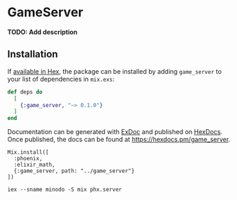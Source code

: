 # GameServer

**TODO: Add description**

## Installation

If [available in Hex](https://hex.pm/docs/publish), the package can be installed
by adding `game_server` to your list of dependencies in `mix.exs`:

```elixir
def deps do
  [
    {:game_server, "~> 0.1.0"}
  ]
end
```

Documentation can be generated with [ExDoc](https://github.com/elixir-lang/ex_doc)
and published on [HexDocs](https://hexdocs.pm). Once published, the docs can
be found at <https://hexdocs.pm/game_server>.



```
Mix.install([
  :phoenix,
  :elixir_math,
  {:game_server, path: "../game_server"}
])

iex --sname minodo -S mix phx.server
```